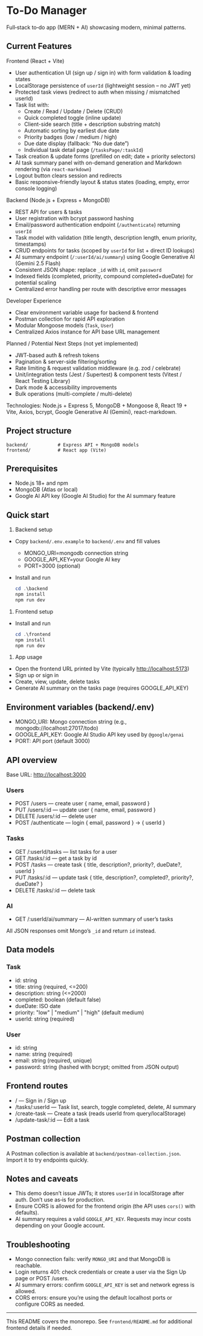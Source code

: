# To-Do Manager

Full‑stack to‑do app (MERN + AI) showcasing modern, minimal patterns.

## Current Features

Frontend (React + Vite)

- User authentication UI (sign up / sign in) with form validation & loading states
- LocalStorage persistence of `userId` (lightweight session – no JWT yet)
- Protected task views (redirect to auth when missing / mismatched userId)
- Task list with:
  - Create / Read / Update / Delete (CRUD)
  - Quick completed toggle (inline update)
  - Client-side search (title + description substring match)
  - Automatic sorting by earliest due date
  - Priority badges (low / medium / high)
  - Due date display (fallback: “No due date”)
  - Individual task detail page (`/tasksPage/:taskId`)
- Task creation & update forms (prefilled on edit; date + priority selectors)
- AI task summary panel with on-demand generation and Markdown rendering (via `react-markdown`)
- Logout button clears session and redirects
- Basic responsive-friendly layout & status states (loading, empty, error console logging)

Backend (Node.js + Express + MongoDB)

- REST API for users & tasks
- User registration with bcrypt password hashing
- Email/password authentication endpoint (`/authenticate`) returning `userId`
- Task model with validation (title length, description length, enum priority, timestamps)
- CRUD endpoints for tasks (scoped by `userId` for list + direct ID lookups)
- AI summary endpoint (`/:userId/ai/summary`) using Google Generative AI (Gemini 2.5 Flash)
- Consistent JSON shape: replace `_id` with `id`, omit `password`
- Indexed fields (completed, priority, compound completed+dueDate) for potential scaling
- Centralized error handling per route with descriptive error messages

Developer Experience

- Clear environment variable usage for backend & frontend
- Postman collection for rapid API exploration
- Modular Mongoose models (`Task`, `User`)
- Centralized Axios instance for API base URL management

Planned / Potential Next Steps (not yet implemented)

- JWT-based auth & refresh tokens
- Pagination & server-side filtering/sorting
- Rate limiting & request validation middleware (e.g. zod / celebrate)
- Unit/integration tests (Jest / Supertest) & component tests (Vitest / React Testing Library)
- Dark mode & accessibility improvements
- Bulk operations (multi-complete / multi-delete)

Technologies: Node.js + Express 5, MongoDB + Mongoose 8, React 19 + Vite, Axios, bcrypt, Google Generative AI (Gemini), react-markdown.

## Project structure

```text
backend/           # Express API + MongoDB models
frontend/          # React app (Vite)
```

## Prerequisites

- Node.js 18+ and npm
- MongoDB (Atlas or local)
- Google AI API key (Google AI Studio) for the AI summary feature

## Quick start

1. Backend setup

- Copy `backend/.env.example` to `backend/.env` and fill values
  - MONGO_URI=mongodb connection string
  - GOOGLE_API_KEY=your Google AI key
  - PORT=3000 (optional)
- Install and run

  ```powershell
  cd .\backend
  npm install
  npm run dev
  ```

1. Frontend setup

- Install and run

  ```powershell
  cd .\frontend
  npm install
  npm run dev
  ```

1. App usage

- Open the frontend URL printed by Vite (typically <http://localhost:5173>)
- Sign up or sign in
- Create, view, update, delete tasks
- Generate AI summary on the tasks page (requires GOOGLE_API_KEY)

## Environment variables (backend/.env)

- MONGO_URI: Mongo connection string (e.g., mongodb://localhost:27017/todo)
- GOOGLE_API_KEY: Google AI Studio API key used by `@google/genai`
- PORT: API port (default 3000)

## API overview

Base URL: <http://localhost:3000>

### Users

- POST /users — create user { name, email, password }
- PUT /users/:id — update user { name, email, password }
- DELETE /users/:id — delete user
- POST /authenticate — login { email, password } → { userId }

### Tasks

- GET /:userId/tasks — list tasks for a user
- GET /tasks/:id — get a task by id
- POST /tasks — create task { title, description?, priority?, dueDate?, userId }
- PUT /tasks/:id — update task { title, description?, completed?, priority?, dueDate? }
- DELETE /tasks/:id — delete task

### AI

- GET /:userId/ai/summary — AI-written summary of user’s tasks

All JSON responses omit Mongo’s `_id` and return `id` instead.

## Data models

### Task

- id: string
- title: string (required, <=200)
- description: string (<=2000)
- completed: boolean (default false)
- dueDate: ISO date
- priority: "low" | "medium" | "high" (default medium)
- userId: string (required)

### User

- id: string
- name: string (required)
- email: string (required, unique)
- password: string (hashed with bcrypt; omitted from JSON output)

## Frontend routes

- / — Sign in / Sign up
- /tasks/:userId — Task list, search, toggle completed, delete, AI summary
- /create-task — Create a task (reads userId from query/localStorage)
- /update-task/:id — Edit a task

## Postman collection

A Postman collection is available at `backend/postman-collection.json`. Import it to try endpoints quickly.

## Notes and caveats

- This demo doesn’t issue JWTs; it stores `userId` in localStorage after auth. Don’t use as‑is for production.
- Ensure CORS is allowed for the frontend origin (the API uses `cors()` with defaults).
- AI summary requires a valid `GOOGLE_API_KEY`. Requests may incur costs depending on your Google account.

## Troubleshooting

- Mongo connection fails: verify `MONGO_URI` and that MongoDB is reachable.
- Login returns 401: check credentials or create a user via the Sign Up page or POST /users.
- AI summary errors: confirm `GOOGLE_API_KEY` is set and network egress is allowed.
- CORS errors: ensure you’re using the default localhost ports or configure CORS as needed.

---

This README covers the monorepo. See `frontend/README.md` for additional frontend details if needed.

